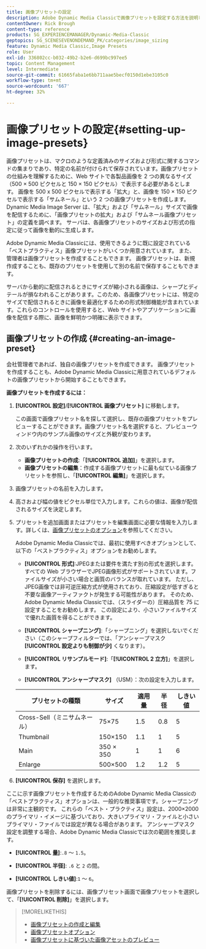 ```yaml
---
title: 画像プリセットの設定
description: Adobe Dynamic Media Classicで画像プリセットを設定する方法を説明します。
contentOwner: Rick Brough
content-type: reference
products: SG_EXPERIENCEMANAGER/Dynamic-Media-Classic
geptopics: SG_SCENESEVENONDEMAND_PK/categories/image_sizing
feature: Dynamic Media Classic,Image Presets
role: User
exl-id: 336802cc-b032-49b2-b2e6-d699bc997ee5
topic: Content Management
level: Intermediate
source-git-commit: 61665faba1e6bb711aae5becf0150d1ebe3105c0
workflow-type: tm+mt
source-wordcount: '667'
ht-degree: 32%

---
```


# 画像プリセットの設定{#setting-up-image-presets}

画像プリセットは、マクロのような定義済みのサイズおよび形式に関するコマンドの集まりであり、特定の名前が付けられて保存されています。画像プリセットの仕組みを理解するために、Web サイトで各製品画像を 2 つの異なるサイズ（500 × 500 ピクセルと 150 × 150 ピクセル）で表示する必要があるとします。 画像を 500 x 500 ピクセルで表示する「拡大」と、画像を 150 × 150 ピクセルで表示する「サムネール」という 2 つの画像プリセットを作成します。 Dynamic Media Image Server は、「拡大」および「サムネール」サイズで画像を配信するために、「画像プリセットの拡大」および「サムネール画像プリセット」の定義を調べます。 サーバは、各画像プリセットのサイズおよび形式の指定に従って画像を動的に生成します。

Adobe Dynamic Media Classicには、使用できるように既に設定されている「ベストプラクティス」画像プリセットがいくつか用意されています。 また、管理者は画像プリセットを作成することもできます。 画像プリセットは、新規作成することも、既存のプリセットを使用して別の名前で保存することもできます。

サーバから動的に配信されるときにサイズが縮小される画像は、シャープとディテールが損なわれることがあります。このため、各画像プリセットには、特定のサイズで配信されるときに画像を最適化するための形式制御機能が含まれています。これらのコントロールを使用すると、Web サイトやアプリケーションに画像を配信する際に、画像を鮮明かつ明確に表示できます。

## 画像プリセットの作成 {#creating-an-image-preset}

会社管理者であれば、独自の画像プリセットを作成できます。 画像プリセットを作成することも、Adobe Dynamic Media Classicに用意されているデフォルトの画像プリセットから開始することもできます。

**画像プリセットを作成するには：**

1. **[!UICONTROL 設定]**/**[!UICONTROL 画像プリセット]** に移動します。

   この画面で画像プリセット名を探して選択し、既存の画像プリセットをプレビューすることができます。画像プリセット名を選択すると、プレビューウィンドウ内のサンプル画像のサイズと外観が変わります。

1. 次のいずれかの操作を行います。

   * **画像プリセットの作成**:「**[!UICONTROL 追加]**」を選択します。
   * **画像プリセットの編集**：作成する画像プリセットに最も似ている画像プリセットを参照し、「**[!UICONTROL 編集]**」を選択します。

1. 画像プリセットの名前を入力します。
1. 高さおよび幅の値をピクセル単位で入力します。これらの値は、画像が配信されるサイズを決定します。
1. プリセットを追加画面またはプリセットを編集画面に必要な情報を入力します。詳しくは、[画像プリセットのオプション](application-setup.md#image_preset_options)を参照してください。

   Adobe Dynamic Media Classicでは、最初に使用すべきオプションとして、以下の「ベストプラクティス」オプションをお勧めします。

   * **[!UICONTROL 形式]**:JPEGまたは要件を満たす別の形式を選択します。 すべての Web ブラウザーでJPEG画像形式がサポートされています。ファイルサイズが小さい場合と画質のバランスが取れています。 ただし、JPEG画像では非可逆圧縮方式が使用されており、圧縮設定が低すぎると不要な画像アーティファクトが発生する可能性があります。 そのため、Adobe Dynamic Media Classicでは、（スライダーの）圧縮品質を 75 に設定することをお勧めします。 この設定により、小さいファイルサイズで優れた画質を得ることができます。

   * **[!UICONTROL シャープニング]**:「シャープニング」を選択しないでください（このシャープフィルターでは、「アンシャープマスク **[!UICONTROL 設定よりも制御が少]** くなります）。

   * **[!UICONTROL リサンプルモード]**:「**[!UICONTROL 2 立方]**」を選択します。

   * **[!UICONTROL アンシャープマスク]** （USM）：次の設定を入力します。

   | プリセットの種類 | サイズ | 適用量 | 半径 | しきい値 |
   | --- | --- | --- | --- | --- |
   | Cross-Sell（ミニサムネール） | 75×75 | 1.5 | 0.8 | 5 |
   | Thumbnail | 150×150 | 1.1 | 1 | 5 |
   | Main | 350 × 350 | 1 | 1 | 6 |
   | Enlarge | 500×500 | 1.2 | 1.2 | 5 |

1. **[!UICONTROL 保存]** を選択します。

ここに示す画像プリセットを作成するためのAdobe Dynamic Media Classicの「ベストプラクティス」オプションは、一般的な推奨事項です。シャープニングは非常に主観的です。 これらの「ベスト・プラクティス」設定は、2000×2000 のプライマリ・イメージに基づいており、大きいプライマリ・ファイルと小さいプライマリ・ファイルでは設定が異なる場合があります。 アンシャープマスク設定を調整する場合、Adobe Dynamic Media Classicでは次の範囲を推奨します。

* **[!UICONTROL 量]**:`.8` ～ `1.5`。

* **[!UICONTROL 半径]**: `.6` と `2` の間。

* **[!UICONTROL しきい値]**:`1` ～ `6`。

画像プリセットを削除するには、画像プリセット画面で画像プリセットを選択して、「**[!UICONTROL 削除]**」を選択します。

>[!MORELIKETHIS]
>
>* [ 画像プリセットの作成と編集 ](application-setup.md#creating_and_editing_image_presets)
>* [ 画像プリセットオプション ](application-setup.md#image_preset_options)
>* [ 画像プリセットに基づいた画像アセットのプレビュー ](previewing-asset.md#previewing_an_image_asset_based_on_its_image_preset)
